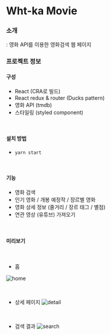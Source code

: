 # Wht-ka Movie 

### 소개

: 영화 API를 이용한 영화검색 웹 페이지



### 프로젝트 정보

#### 구성

- React (CRA로 빌드)
- React redux & router (Ducks pattern)
- 영화 API (tmdb)
- 스타일링 (styled component)

<br>

#### 설치 방법

- `yarn start`

<br>

#### 기능

- 영화 검색
- 인기 영화 / 개봉 예정작 / 장르별 영화
- 영화 상세 정보 (줄거리 / 장르 태그 / 별점)
- 연관 영상 (유튜브) 가져오기

<br>

#### 미리보기
<br>

- 홈

![home](https://user-images.githubusercontent.com/58247800/110799961-105fa480-82bf-11eb-8439-865f767a0f5a.JPG)

<br>

- 상세 페이지
![detail](https://user-images.githubusercontent.com/58247800/110799981-15bcef00-82bf-11eb-92b1-831ebdbf7730.JPG)

<br>

- 검색 결과
![search](https://user-images.githubusercontent.com/58247800/110799995-19e90c80-82bf-11eb-8430-69164b3eeada.JPG)

